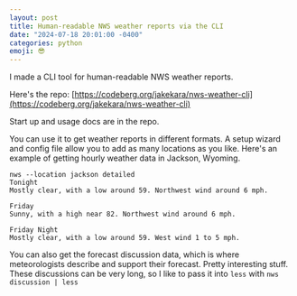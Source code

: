 ```yaml
---
layout: post
title: Human-readable NWS weather reports via the CLI
date: "2024-07-18 20:01:00 -0400"
categories: python
emoji: 😎
---
```


I made a CLI tool for human-readable NWS weather reports.

Here's the repo: [https://codeberg.org/jakekara/nws-weather-cli](https://codeberg.org/jakekara/nws-weather-cli)

Start up and usage docs are in the repo.

You can use it to get weather reports in different formats. A setup wizard 
and config file allow you to add as many locations as you like. Here's 
an example of getting hourly weather data in Jackson, Wyoming.

```shell
nws --location jackson detailed
Tonight
Mostly clear, with a low around 59. Northwest wind around 6 mph.

Friday
Sunny, with a high near 82. Northwest wind around 6 mph.

Friday Night
Mostly clear, with a low around 59. West wind 1 to 5 mph.
```

You can also get the forecast discussion data, which is where
meteorologists describe and support their forecast. Pretty interesting stuff.
These discussions can be very long, so I like to pass it into `less`
with `nws discussion | less`